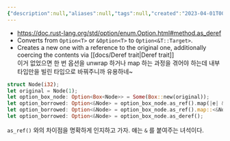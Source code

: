```yaml
---
{"description":null,"aliases":null,"tags":null,"created":"2023-04-01T00:37:59","updated":"2023-07-15T21:33:03","title":"option as_deref","dg-publish":true,"permalink":"/docs/option as_deref/","dgPassFrontmatter":true}
---
```


- https://doc.rust-lang.org/std/option/enum.Option.html#method.as_deref
- Converts from `Option<T>` or `&Option<T>` to `Option<&T::Target>`.
- Creates a new one with a reference to the original one, additionally coercing the contents via [[docs/Deref trait\|Deref trait]]  
이거 없었으면 한 번 옵션을 unwrap 하거나 map 하는 과정을 겪어야 하는데 내부 타입만을 빌린 타입으로 바꿔주니까 유용하네~

```rust
struct Node(i32);
let original = Node(1);
let option_box_node: Option<Box<Node>> = Some(Box::new(original));
let option_borrowed: Option<&Node> = option_box_node.as_ref().map(|e| &**e); // same as below
let option_borrowed: Option<&Node> = option_box_node.as_ref().map::<&Node, _>(|e| e); // same as below
let option_borrowed: Option<&Node> = option_box_node.as_deref();
```

`as_ref()` 와의 차이점을 명확하게 인지하고 가자. 얘는 `&` 를 붙여주는 녀석이다.
